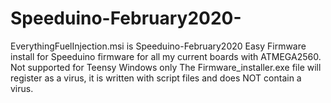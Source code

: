 # Speeduino-February2020-
EverythingFuelInjection.msi is Speeduino-February2020 
Easy Firmware install for Speeduino firmware for all my current boards with ATMEGA2560.
Not supported for Teensy
Windows only
The Firmware_installer.exe file will register as a virus, it is written with script files and does NOT contain a virus.
